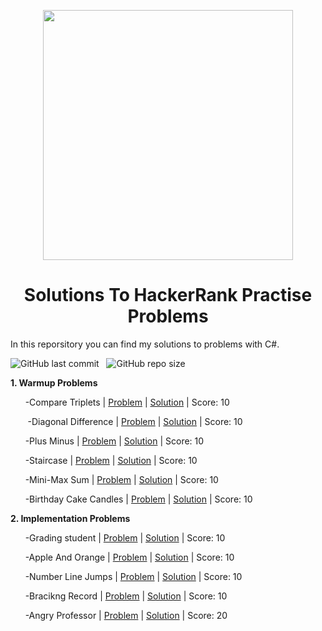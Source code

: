<p align="center">
  <img width="400" src="https://user-images.githubusercontent.com/101389320/170739639-56d1ab2b-0f90-4184-ba94-68e55cea66d3.png">
</p>

<h1 align="center">Solutions To HackerRank Practise Problems</h1>

In this reporsitory you can find my solutions to problems with C#.

<img alt="GitHub last commit" src="https://img.shields.io/github/last-commit/ilyasBayram/HackerRankSolutions"> &nbsp; <img alt="GitHub repo size" src="https://img.shields.io/github/repo-size/ilyasBayram/HackerRankSolutions">
          
<strong>1. Warmup Problems</strong>
      
   &nbsp;&nbsp;&nbsp;&nbsp;&nbsp;&nbsp;-Compare Triplets | [Problem](https://www.hackerrank.com/challenges/simple-array-sum/problem?isFullScreen=true) | [Solution](https://github.com/ilyasBayram/HackerRankPractise/blob/main/Algorithms/Warmups/SimpleArraySum.cs) | Score: 10
  
   &nbsp;&nbsp;&nbsp;&nbsp;&nbsp;&nbsp; -Diagonal Difference | [Problem](https://www.hackerrank.com/challenges/diagonal-difference/problem?isFullScreen=true) | [Solution](https://github.com/ilyasBayram/HackerRankPractise/blob/main/Algorithms/Warmups/Diagonaldifference.cs) | Score: 10
          
   &nbsp;&nbsp;&nbsp;&nbsp;&nbsp;&nbsp;-Plus Minus | [Problem](https://www.hackerrank.com/challenges/plus-minus/problem?isFullScreen=true) | [Solution](https://github.com/ilyasBayram/HackerRankPractise/blob/main/Algorithms/Warmups/PlusMinus.cs) | Score: 10
          
   &nbsp;&nbsp;&nbsp;&nbsp;&nbsp;&nbsp;-Staircase | [Problem](https://www.hackerrank.com/challenges/staircase/problem?isFullScreen=true) | [Solution](https://github.com/ilyasBayram/HackerRankPractise/blob/main/Algorithms/Warmups/Staircase.cs) | Score: 10
          
   &nbsp;&nbsp;&nbsp;&nbsp;&nbsp;&nbsp;-Mini-Max Sum | [Problem](https://www.hackerrank.com/challenges/mini-max-sum/problem?isFullScreen=true) | [Solution](https://github.com/ilyasBayram/HackerRankPractise/blob/main/Algorithms/Warmups/MinMaxSum.cs) | Score: 10
          
   &nbsp;&nbsp;&nbsp;&nbsp;&nbsp;&nbsp;-Birthday Cake Candles | [Problem](https://www.hackerrank.com/challenges/birthday-cake-candles/problem?isFullScreen=true) | [Solution](https://github.com/ilyasBayram/HackerRankPractise/blob/main/Algorithms/Warmups/BirthdayCakeCandles.cs) | Score: 10
 
 <strong>2. Implementation Problems</strong>

   &nbsp;&nbsp;&nbsp;&nbsp;&nbsp;&nbsp;-Grading student | [Problem](https://www.hackerrank.com/challenges/grading/problem?isFullScreen=true) | [Solution](https://github.com/ilyasBayram/HackerRankSolutions/blob/main/Algorithms/Implementations/GradingStudents.cs) | Score: 10 
   
   &nbsp;&nbsp;&nbsp;&nbsp;&nbsp;&nbsp;-Apple And Orange | [Problem](https://www.hackerrank.com/challenges/apple-and-orange/problem?isFullScreen=true) | [Solution](https://github.com/ilyasBayram/HackerRankSolutions/blob/main/Algorithms/Implementations/AppleAndOrange.cs) | Score: 10 
 
   &nbsp;&nbsp;&nbsp;&nbsp;&nbsp;&nbsp;-Number Line Jumps | [Problem](https://www.hackerrank.com/challenges/kangaroo/problem?isFullScreen=true) | [Solution](https://github.com/ilyasBayram/HackerRankSolutions/blob/main/Algorithms/Implementations/NumberLineJumps.cs) | Score: 10

  &nbsp;&nbsp;&nbsp;&nbsp;&nbsp;&nbsp;-Bracikng Record | [Problem](https://www.hackerrank.com/challenges/breaking-best-and-worst-records/problem?isFullScreen=true)  | [Solution](https://github.com/ilyasBayram/HackerRankSolutions/blob/main/Algorithms/Implementations/BrakingRecord.cs) | Score: 10 

 &nbsp;&nbsp;&nbsp;&nbsp;&nbsp;&nbsp;-Angry Professor | [Problem](https://www.hackerrank.com/challenges/angry-professor/problem?isFullScreen=true) | [Solution](https://github.com/ilyasBayram/HackerRankSolutions/tree/main/Algorithms/Implementations) | Score: 20 

